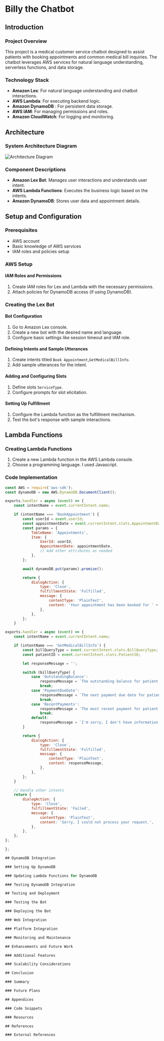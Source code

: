 # Billy the Chatbot

## Introduction
### Project Overview
This project is a medical customer service chatbot designed to assist patients with booking appointments and common medical bill inquiries. The chatbot leverages AWS services for natural language understanding, serverless functions, and data storage.

### Technology Stack
- **Amazon Lex**: For natural language understanding and chatbot interactions.
- **AWS Lambda**: For executing backend logic.
- **Amazon DynamoDB** : For persistent data storage.
- **AWS IAM**: For managing permissions and roles.
- **Amazon CloudWatch**: For logging and monitoring.

## Architecture
### System Architecture Diagram
![Architecture Diagram](link_to_diagram.png)

### Component Descriptions
- **Amazon Lex Bot**: Manages user interactions and understands user intent.
- **AWS Lambda Functions**: Executes the business logic based on the intents.
- **Amazon DynamoDB**: Stores user data and appointment details.

## Setup and Configuration
### Prerequisites
- AWS account
- Basic knowledge of AWS services
- IAM roles and policies setup

### AWS Setup
#### IAM Roles and Permissions
1. Create IAM roles for Lex and Lambda with the necessary permissions.
2. Attach policies for DynamoDB access (if using DynamoDB).

### Creating the Lex Bot
#### Bot Configuration
1. Go to Amazon Lex console.
2. Create a new bot with the desired name and language.
3. Configure basic settings like session timeout and IAM role.

#### Defining Intents and Sample Utterances
1. Create intents titled `Book Appointment`,`GetMedicalBillInfo`.
2. Add sample utterances for the intent.

#### Adding and Configuring Slots
1. Define slots `ServiceType`.
2. Configure prompts for slot elicitation.

#### Setting Up Fulfillment
1. Configure the Lambda function as the fulfillment mechanism.
2. Test the bot's response with sample interactions.

## Lambda Functions
### Creating Lambda Functions
1. Create a new Lambda function in the AWS Lambda console.
2. Choose a programming language. I used Javascript.

### Code Implementation
```javascript
const AWS = require('aws-sdk');
const dynamoDB = new AWS.DynamoDB.DocumentClient();

exports.handler = async (event) => {
    const intentName = event.currentIntent.name;

    if (intentName === 'BookAppointment') {
        const userId = event.userId;
        const appointmentDate = event.currentIntent.slots.AppointmentDate;
        const params = {
            TableName: 'Appointments',
            Item: {
                UserId: userId,
                AppointmentDate: appointmentDate,
                // Add other attributes as needed
            },
        };

        await dynamoDB.put(params).promise();

        return {
            dialogAction: {
                type: 'Close',
                fulfillmentState: 'Fulfilled',
                message: {
                    contentType: 'PlainText',
                    content: 'Your appointment has been booked for ' + appointmentDate,
                },
            },
        };
    }

exports.handler = async (event) => {
    const intentName = event.currentIntent.name;

    if (intentName === 'GetMedicalBillInfo') {
        const billQueryType = event.currentIntent.slots.BillQueryType;
        const patientID = event.currentIntent.slots.PatientID;

        let responseMessage = '';

        switch (billQueryType) {
            case 'OutstandingBalance':
                responseMessage = `The outstanding balance for patient ID ${patientID} is $250.`;
                break;
            case 'PaymentDueDate':
                responseMessage = `The next payment due date for patient ID ${patientID} is on August 31, 2024.`;
                break;
            case 'RecentPayments':
                responseMessage = `The most recent payment for patient ID ${patientID} was $100 on July 15, 2024.`;
                break;
            default:
                responseMessage = `I'm sorry, I don't have information on that topic. Please try asking about Outstanding Balance, Payment Due Date, or Recent Payments.`;
        }

        return {
            dialogAction: {
                type: 'Close',
                fulfillmentState: 'Fulfilled',
                message: {
                    contentType: 'PlainText',
                    content: responseMessage,
                },
            },
        };
    }

    // Handle other intents
    return {
        dialogAction: {
            type: 'Close',
            fulfillmentState: 'Failed',
            message: {
                contentType: 'PlainText',
                content: 'Sorry, I could not process your request.',
            },
        },
    };
};

};

## DynamoDB Integration

### Setting Up DynamoDB

### Updating Lambda Functions for DynamoDB

### Testing DynamoDB Integration

## Testing and Deployment

### Testing the Bot

### Deploying the Bot

### Web Integration

### Platform Integration

### Monitoring and Maintenance

## Enhancements and Future Work

### Additional Features

### Scalability Considerations

## Conclusion

### Summary

### Future Plans

## Appendices

### Code Snippets

### Resources

## References

### External References